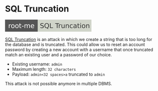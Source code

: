 # SQL Truncation

[![sql_truncation](../../../../_badges/rootme/web_server/sql_truncation.svg)](https://www.root-me.org/en/Challenges/Web-Server/SQL-Truncation)

<div class="row row-cols-lg-2"><div>

[SQL Truncation](https://book.hacktricks.xyz/pentesting-web/sql-injection#sql-truncation-attack) is an attack in which we create a string that is too long for the database and is truncated. This could allow us to reset an account password by creating a new account with a username that once truncated match an existing user and a password of our choice.

* Existing username: `admin`
* Maximum length: `32 characters`
* Payload: `admin<32 spaces>a` truncated to `admin`

This attack is not possible anymore in multiple DBMS.
</div><div>
</div></div>